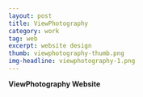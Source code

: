 ```yaml
---
layout: post
title: ViewPhotography
category: work
tag: web
excerpt: website design
thumb: viewphotography-thumb.png
img-headline: viewphotography-1.png
---
```


<div class=txt>
<p>
    <strong>ViewPhotography Website</strong>

</p>

</div>